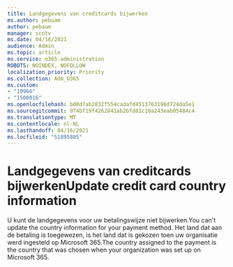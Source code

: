 ```yaml
---
title: Landgegevens van creditcards bijwerken
ms.author: pebuam
author: pebaum
manager: scotv
ms.date: 04/16/2021
audience: Admin
ms.topic: article
ms.service: o365-administration
ROBOTS: NOINDEX, NOFOLLOW
localization_priority: Priority
ms.collection: Adm_O365
ms.custom:
- "10966"
- "1500016"
ms.openlocfilehash: bd0d7ab2832f554cadafd4513763196d724da5e1
ms.sourcegitcommit: 974bf19f4262841ab2bfd81c10a243eab05484c4
ms.translationtype: MT
ms.contentlocale: nl-NL
ms.lasthandoff: 04/16/2021
ms.locfileid: "51895805"
---
```

# <a name="update-credit-card-country-information"></a><span data-ttu-id="5c68b-102">Landgegevens van creditcards bijwerken</span><span class="sxs-lookup"><span data-stu-id="5c68b-102">Update credit card country information</span></span>

<span data-ttu-id="5c68b-103">U kunt de landgegevens voor uw betalingswijze niet bijwerken.</span><span class="sxs-lookup"><span data-stu-id="5c68b-103">You can't update the country information for your payment method.</span></span> <span data-ttu-id="5c68b-104">Het land dat aan de betaling is toegewezen, is het land dat is gekozen toen uw organisatie werd ingesteld op Microsoft 365.</span><span class="sxs-lookup"><span data-stu-id="5c68b-104">The country assigned to the payment is the country that was chosen when your organization was set up on Microsoft 365.</span></span> 